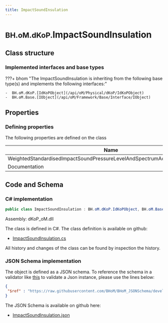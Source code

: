 ```yaml
---
title: ImpactSoundInsulation
---
```


# <small>BH.oM.dKoP.</small>**ImpactSoundInsulation**



## Class structure

### Implemented interfaces and base types

???+ bhom "The ImpactSoundInsulation is inheriting from the following base type(s) and implements the following interfaces:"

    -  BH.oM.dKoP.[IdKoPObject](/api/oM/Physical/dKoP/IdKoPObject)
    -  BH.oM.Base.[IObject](/api/oM/Framework/Base/Interface/IObject)


## Properties



### Defining properties

The following properties are defined on the class

| Name             | Type             | Description      | Quantity         |
|------------------|------------------|------------------|------------------|
| WeightedStandardisedImpactSoundPressureLevelAndSpectrumAdaptionFactorLnTwCtr | [double](https://learn.microsoft.com/en-us/dotnet/api/System.Double?view=netstandard-2.0) | - | - |
| Documentation | [string](https://learn.microsoft.com/en-us/dotnet/api/System.String?view=netstandard-2.0) | - | - |


## Code and Schema

### C# implementation

``` C# title="C#"
public class ImpactSoundInsulation : BH.oM.dKoP.IdKoPObject, BH.oM.Base.IObject
```

Assembly: dKoP_oM.dll

The class is defined in C#. The class definition is available on github:

- [ImpactSoundInsulation.cs](https://github.com/BHoM/dKoP_Toolkit/blob/develop/dKoP_oM/Perfomance\ImpactSoundInsulation.cs)

All history and changes of the class can be found by inspection the history.
### JSON Schema implementation

The object is defined as a JSON schema. To reference the schema in a validator like [this](https://www.jsonschemavalidator.net/) to validate a Json instance, please use the lines below:

``` json title="JSON Schema"
{
 "$ref" : "https://raw.githubusercontent.com/BHoM/BHoM_JSONSchema/develop/dKoP_oM/ImpactSoundInsulation.json"
}
```

The JSON Schema is available on github here:

- [ImpactSoundInsulation.json](https://github.com/BHoM/BHoM_JSONSchema/blob/develop/dKoP_oM/ImpactSoundInsulation.json)
